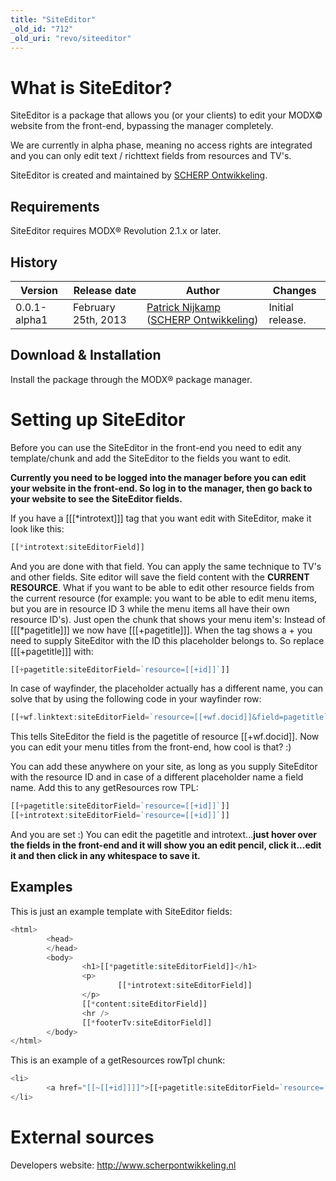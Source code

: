 ```yaml
---
title: "SiteEditor"
_old_id: "712"
_old_uri: "revo/siteeditor"
---
```


# What is SiteEditor?

SiteEditor is a package that allows you (or your clients) to edit your MODX© website from the front-end, bypassing the manager completely.

We are currently in alpha phase, meaning no access rights are integrated and you can only edit text / richttext fields from resources and TV's.

SiteEditor is created and maintained by [SCHERP Ontwikkeling](http://www.scherpontwikkeling.nl).

## Requirements

SiteEditor requires MODX® Revolution 2.1.x or later.

## History

| Version      | Release date        | Author                                                                                                                                      | Changes          |
| ------------ | ------------------- | ------------------------------------------------------------------------------------------------------------------------------------------- | ---------------- |
| 0.0.1-alpha1 | February 25th, 2013 | [Patrick Nijkamp](http://www.scherpontwikkeling.nl/over-ons/patrick-nijkamp.html) ([SCHERP Ontwikkeling](http://www.scherpontwikkeling.nl)) | Initial release. |

## Download & Installation

Install the package through the MODX® package manager.

# Setting up SiteEditor

Before you can use the SiteEditor in the front-end you need to edit any template/chunk and add the SiteEditor to the fields you want to edit.

**Currently you need to be logged into the manager before you can edit your website in the front-end. So log in to the manager, then go back to your website to see the SiteEditor fields.**

If you have a \[\[\[\*introtext\]\]\] tag that you want edit with SiteEditor, make it look like this:

``` php
[[*introtext:siteEditorField]]
```

And you are done with that field. You can apply the same technique to TV's and other fields. Site editor will save the field content with the **CURRENT RESOURCE**. What if you want to be able to edit other resource fields from the current resource (for example: you want to be able to edit menu items, but you are in resource ID 3 while the menu items all have their own resource ID's). Just open the chunk that shows your menu item's: 
Instead of \[\[\[\*pagetitle\]\]\] we now have \[\[\[+pagetitle\]\]\]. When the tag shows a + you need to supply SiteEditor with the ID this placeholder belongs to. So replace \[\[\[+pagetitle\]\]\] with:

``` php
[[+pagetitle:siteEditorField=`resource=[[+id]]`]]
```

In case of wayfinder, the placeholder actually has a different name, you can solve that by using the following code in your wayfinder row:

``` php
[[+wf.linktext:siteEditorField=`resource=[[+wf.docid]]&field=pagetitle`]]
```

This tells SiteEditor the field is the pagetitle of resource \[\[+wf.docid\]\]. Now you can edit your menu titles from the front-end, how cool is that? :)

You can add these anywhere on your site, as long as you supply SiteEditor with the resource ID and in case of a different placeholder name a field name. Add this to any getResources row TPL:

``` php
[[+pagetitle:siteEditorField=`resource=[[+id]]`]]
[[+introtext:siteEditorField=`resource=[[+id]]`]]
```

And you are set :) You can edit the pagetitle and introtext...**just hover over the fields in the front-end and it will show you an edit pencil, click it...edit it and then click in any whitespace to save it.**

## Examples

This is just an example template with SiteEditor fields:

``` php
<html>
        <head>
        </head>
        <body>
                <h1>[[*pagetitle:siteEditorField]]</h1>
                <p>
                        [[*introtext:siteEditorField]]
                </p>
                [[*content:siteEditorField]]
                <hr />
                [[*footerTv:siteEditorField]]
        </body>
</html>
```

This is an example of a getResources rowTpl chunk:

``` php
<li>
        <a href="[[~[[+id]]]]">[[+pagetitle:siteEditorField=`resource=[[+id]]`]]</a>
</li>
```

# External sources

Developers website: <http://www.scherpontwikkeling.nl>